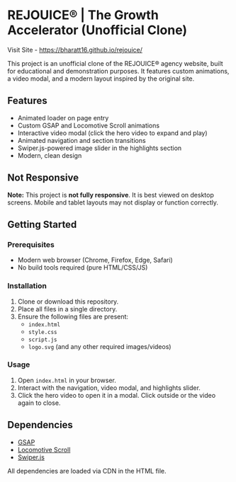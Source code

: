 # REJOUICE®️ | The Growth Accelerator (Unofficial Clone)

Visit Site  - https://bharatt16.github.io/rejouice/

This project is an unofficial clone of the REJOUICE®️ agency website, built for educational and demonstration purposes. It features custom animations, a video modal, and a modern layout inspired by the original site.

## Features

- Animated loader on page entry
- Custom GSAP and Locomotive Scroll animations
- Interactive video modal (click the hero video to expand and play)
- Animated navigation and section transitions
- Swiper.js-powered image slider in the highlights section
- Modern, clean design

## Not Responsive

**Note:** This project is **not fully responsive**. It is best viewed on desktop screens. Mobile and tablet layouts may not display or function correctly.

## Getting Started

### Prerequisites
- Modern web browser (Chrome, Firefox, Edge, Safari)
- No build tools required (pure HTML/CSS/JS)

### Installation
1. Clone or download this repository.
2. Place all files in a single directory.
3. Ensure the following files are present:
   - `index.html`
   - `style.css`
   - `script.js`
   - `logo.svg` (and any other required images/videos)

### Usage
1. Open `index.html` in your browser.
2. Interact with the navigation, video modal, and highlights slider.
3. Click the hero video to open it in a modal. Click outside or the video again to close.

## Dependencies
- [GSAP](https://greensock.com/gsap/)
- [Locomotive Scroll](https://locomotivemtl.github.io/locomotive-scroll/)
- [Swiper.js](https://swiperjs.com/)

All dependencies are loaded via CDN in the HTML file.

